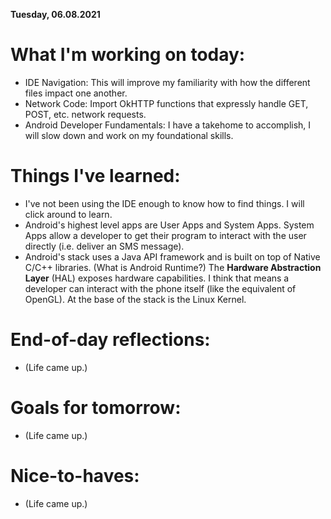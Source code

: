 __Tuesday, 06.08.2021__

# What I'm working on today:
- IDE Navigation: This will improve my familiarity with how the different files impact one another.
- Network Code: Import OkHTTP functions that expressly handle GET, POST, etc. network requests.
- Android Developer Fundamentals: I have a takehome to accomplish, I will slow down and work on my foundational skills.

# Things I've learned:
- I've not been using the IDE enough to know how to find things. I will click around to learn.
- Android's highest level apps are User Apps and System Apps. System Apps allow a developer to get their program to interact with the user directly (i.e. deliver an SMS message).
- Android's stack uses a Java API framework and is built on top of Native C/C++ libraries. (What is Android Runtime?) The **Hardware Abstraction Layer** (HAL) exposes hardware capabilities. I think that means a developer can interact with the phone itself (like the equivalent of OpenGL). At the base of the stack is the Linux Kernel.

# End-of-day reflections:
- (Life came up.)

# Goals for tomorrow:
- (Life came up.)

# Nice-to-haves:
- (Life came up.)
